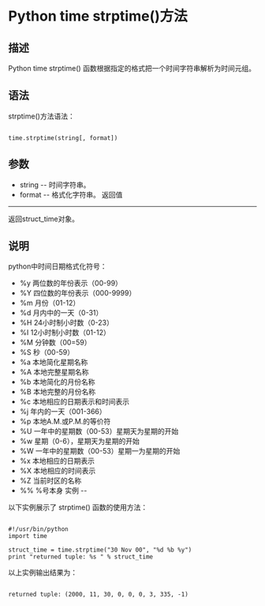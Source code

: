 Python time strptime()方法
========================

  描述
--

 Python time strptime() 函数根据指定的格式把一个时间字符串解析为时间元组。 

 语法
--

 strptime()方法语法：

 
```

time.strptime(string[, format])

```

 参数
--

  * string -- 时间字符串。
 * format -- 格式化字符串。
  返回值
---

 返回struct\_time对象。

 说明
--

 python中时间日期格式化符号：

  * %y 两位数的年份表示（00-99）
 * %Y 四位数的年份表示（000-9999）
 * %m 月份（01-12）
 * %d 月内中的一天（0-31）
 * %H 24小时制小时数（0-23）
 * %I 12小时制小时数（01-12）
 * %M 分钟数（00=59）
 * %S 秒（00-59）
 * %a 本地简化星期名称
 * %A 本地完整星期名称
 * %b 本地简化的月份名称
 * %B 本地完整的月份名称
 * %c 本地相应的日期表示和时间表示
 * %j 年内的一天（001-366）
 * %p 本地A.M.或P.M.的等价符
 * %U 一年中的星期数（00-53）星期天为星期的开始
 * %w 星期（0-6），星期天为星期的开始
 * %W 一年中的星期数（00-53）星期一为星期的开始
 * %x 本地相应的日期表示
 * %X 本地相应的时间表示
 * %Z 当前时区的名称
 * %% %号本身
  实例
--

 以下实例展示了 strptime() 函数的使用方法：

 
```

#!/usr/bin/python
import time

struct_time = time.strptime("30 Nov 00", "%d %b %y")
print "returned tuple: %s " % struct_time

```

 以上实例输出结果为：

 
```

returned tuple: (2000, 11, 30, 0, 0, 0, 3, 335, -1)

```